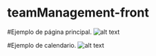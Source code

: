 # teamManagement-front


#Ejemplo de página principal.
![alt text](https://github.com/airam-santos/teamManagement-front/blob/master/img/PaginaPrincipal.jpg)

#Ejemplo de calendario.
![alt text](https://github.com/airam-santos/teamManagement-front/blob/master/img/calendario.jpg)
